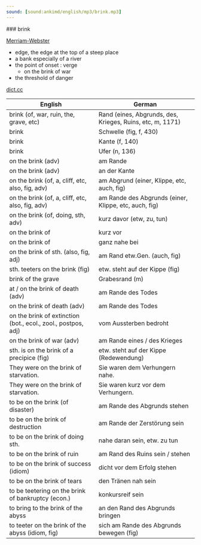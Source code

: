 ```yaml
---
sound: [sound:ankimd/english/mp3/brink.mp3]
---
```


\### brink

[Merriam-Webster](https://www.merriam-webster.com/dictionary/brink)

- edge, the edge at the top of a steep place
- a bank especially of a river
- the point of onset : verge
    - on the brink of war
- the threshold of danger

[dict.cc](https://www.dict.cc/brink)

| English        | German       |
| -------------- | ------------ |
| brink (of, war, ruin, the, grave, etc) | Rand (eines, Abgrunds, des, Krieges, Ruins, etc, m, 1171) |
| brink | Schwelle (fig, f, 430) |
| brink | Kante (f, 140) |
| brink | Ufer (n, 136) |
| on the brink (adv) | am Rande |
| on the brink (adv) | an der Kante |
| on the brink (of, a, cliff, etc, also, fig, adv) | am Abgrund (einer, Klippe, etc, auch, fig) |
| on the brink (of, a, cliff, etc, also, fig, adv) | am Rande des Abgrunds (einer, Klippe, etc, auch, fig) |
| on the brink (of, doing, sth, adv) | kurz davor (etw, zu, tun) |
| on the brink of | kurz vor |
| on the brink of | ganz nahe bei |
| on the brink of sth. (also, fig, adj) | am Rand etw.Gen. (auch, fig) |
| sth. teeters on the brink (fig) | etw. steht auf der Kippe (fig) |
| brink of the grave | Grabesrand (m) |
| at / on the brink of death (adv) | am Rande des Todes |
| on the brink of death (adv) | am Rande des Todes |
| on the brink of extinction (bot., ecol., zool., postpos, adj) | vom Aussterben bedroht |
| on the brink of war (adv) | am Rande eines / des Krieges |
| sth. is on the brink of a precipice (fig) | etw. steht auf der Kippe (Redewendung) |
| They were on the brink of starvation. | Sie waren dem Verhungern nahe. |
| They were on the brink of starvation. | Sie waren kurz vor dem Verhungern. |
| to be on the brink (of disaster) | am Rande des Abgrunds stehen |
| to be on the brink of destruction | am Rande der Zerstörung sein |
| to be on the brink of doing sth. | nahe daran sein, etw. zu tun |
| to be on the brink of ruin | am Rand des Ruins sein / stehen |
| to be on the brink of success (idiom) | dicht vor dem Erfolg stehen |
| to be on the brink of tears | den Tränen nah sein |
| to be teetering on the brink of bankruptcy (econ.) | konkursreif sein |
| to bring to the brink of the abyss | an den Rand des Abgrunds bringen |
| to teeter on the brink of the abyss (idiom, fig) | sich am Rande des Abgrunds bewegen (fig) |

